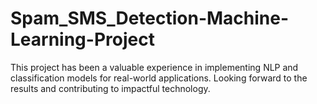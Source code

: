 # Spam_SMS_Detection-Machine-Learning-Project
This project has been a valuable experience in implementing NLP and classification models for real-world applications. Looking forward to the results and contributing to impactful technology.
